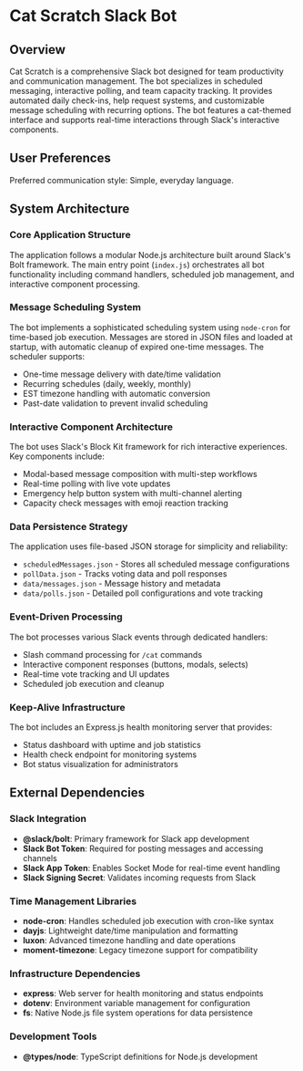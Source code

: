 # Cat Scratch Slack Bot

## Overview

Cat Scratch is a comprehensive Slack bot designed for team productivity and communication management. The bot specializes in scheduled messaging, interactive polling, and team capacity tracking. It provides automated daily check-ins, help request systems, and customizable message scheduling with recurring options. The bot features a cat-themed interface and supports real-time interactions through Slack's interactive components.

## User Preferences

Preferred communication style: Simple, everyday language.

## System Architecture

### Core Application Structure
The application follows a modular Node.js architecture built around Slack's Bolt framework. The main entry point (`index.js`) orchestrates all bot functionality including command handlers, scheduled job management, and interactive component processing.

### Message Scheduling System
The bot implements a sophisticated scheduling system using `node-cron` for time-based job execution. Messages are stored in JSON files and loaded at startup, with automatic cleanup of expired one-time messages. The scheduler supports:
- One-time message delivery with date/time validation
- Recurring schedules (daily, weekly, monthly)
- EST timezone handling with automatic conversion
- Past-date validation to prevent invalid scheduling

### Interactive Component Architecture
The bot uses Slack's Block Kit framework for rich interactive experiences. Key components include:
- Modal-based message composition with multi-step workflows
- Real-time polling with live vote updates
- Emergency help button system with multi-channel alerting
- Capacity check messages with emoji reaction tracking

### Data Persistence Strategy
The application uses file-based JSON storage for simplicity and reliability:
- `scheduledMessages.json` - Stores all scheduled message configurations
- `pollData.json` - Tracks voting data and poll responses
- `data/messages.json` - Message history and metadata
- `data/polls.json` - Detailed poll configurations and vote tracking

### Event-Driven Processing
The bot processes various Slack events through dedicated handlers:
- Slash command processing for `/cat` commands
- Interactive component responses (buttons, modals, selects)
- Real-time vote tracking and UI updates
- Scheduled job execution and cleanup

### Keep-Alive Infrastructure
The bot includes an Express.js health monitoring server that provides:
- Status dashboard with uptime and job statistics
- Health check endpoint for monitoring systems
- Bot status visualization for administrators

## External Dependencies

### Slack Integration
- **@slack/bolt**: Primary framework for Slack app development
- **Slack Bot Token**: Required for posting messages and accessing channels
- **Slack App Token**: Enables Socket Mode for real-time event handling
- **Slack Signing Secret**: Validates incoming requests from Slack

### Time Management Libraries
- **node-cron**: Handles scheduled job execution with cron-like syntax
- **dayjs**: Lightweight date/time manipulation and formatting
- **luxon**: Advanced timezone handling and date operations
- **moment-timezone**: Legacy timezone support for compatibility

### Infrastructure Dependencies
- **express**: Web server for health monitoring and status endpoints
- **dotenv**: Environment variable management for configuration
- **fs**: Native Node.js file system operations for data persistence

### Development Tools
- **@types/node**: TypeScript definitions for Node.js development